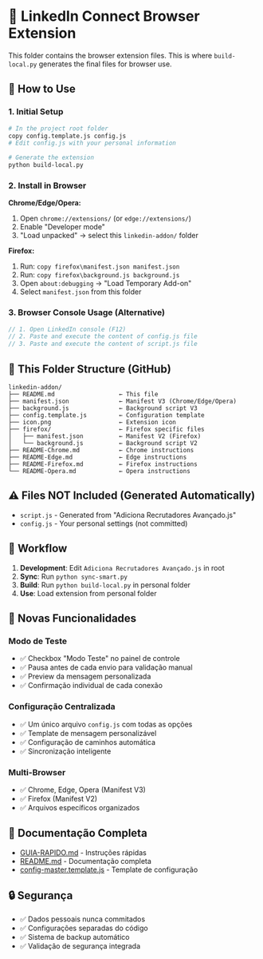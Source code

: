 # 🧩 LinkedIn Connect Browser Extension

This folder contains the browser extension files. This is where `build-local.py` generates the final files for browser use.

## 🚀 **How to Use**

### 1. **Initial Setup**
```bash
# In the project root folder
copy config.template.js config.js
# Edit config.js with your personal information

# Generate the extension
python build-local.py
```

### 2. **Install in Browser**

**Chrome/Edge/Opera:**
1. Open `chrome://extensions/` (or `edge://extensions/`)
2. Enable "Developer mode"
3. "Load unpacked" → select this `linkedin-addon/` folder

**Firefox:**
1. Run: `copy firefox\manifest.json manifest.json`
2. Run: `copy firefox\background.js background.js`
3. Open `about:debugging` → "Load Temporary Add-on"
4. Select `manifest.json` from this folder

### 3. **Browser Console Usage (Alternative)**
```javascript
// 1. Open LinkedIn console (F12)
// 2. Paste and execute the content of config.js file
// 3. Paste and execute the content of script.js file
```

## 📁 **This Folder Structure (GitHub)**

```
linkedin-addon/
├── README.md                  ← This file
├── manifest.json              ← Manifest V3 (Chrome/Edge/Opera)
├── background.js              ← Background script V3
├── config.template.js         ← Configuration template
├── icon.png                   ← Extension icon
├── firefox/                   ← Firefox specific files
│   ├── manifest.json          ← Manifest V2 (Firefox)
│   └── background.js          ← Background script V2
├── README-Chrome.md           ← Chrome instructions
├── README-Edge.md             ← Edge instructions
├── README-Firefox.md          ← Firefox instructions
└── README-Opera.md            ← Opera instructions
```

## ⚠️ **Files NOT Included (Generated Automatically)**

- `script.js` - Generated from "Adiciona Recrutadores Avançado.js"
- `config.js` - Your personal settings (not committed)

## 🔄 **Workflow**

1. **Development**: Edit `Adiciona Recrutadores Avançado.js` in root
2. **Sync**: Run `python sync-smart.py`
3. **Build**: Run `python build-local.py` in personal folder
4. **Use**: Load extension from personal folder

## 🧪 **Novas Funcionalidades**

### Modo de Teste
- ✅ Checkbox "Modo Teste" no painel de controle
- ✅ Pausa antes de cada envio para validação manual
- ✅ Preview da mensagem personalizada
- ✅ Confirmação individual de cada conexão

### Configuração Centralizada
- ✅ Um único arquivo `config.js` com todas as opções
- ✅ Template de mensagem personalizável
- ✅ Configuração de caminhos automática
- ✅ Sincronização inteligente

### Multi-Browser
- ✅ Chrome, Edge, Opera (Manifest V3)
- ✅ Firefox (Manifest V2)
- ✅ Arquivos específicos organizados

## 📖 **Documentação Completa**

- [GUIA-RAPIDO.md](../GUIA-RAPIDO.md) - Instruções rápidas
- [README.md](../README.md) - Documentação completa
- [config-master.template.js](../config-master.template.js) - Template de configuração

## 🔒 **Segurança**

- ✅ Dados pessoais nunca commitados
- ✅ Configurações separadas do código
- ✅ Sistema de backup automático
- ✅ Validação de segurança integrada
